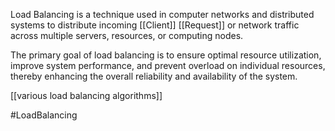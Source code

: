 Load Balancing is a technique used in computer networks and distributed systems to distribute incoming [[Client]] [[Request]] or network traffic across multiple servers, resources, or computing nodes.

The primary goal of load balancing is to ensure optimal resource utilization, improve system performance, and prevent overload on individual resources, thereby enhancing the overall reliability and availability of the system.

[[various load balancing algorithms]]

#LoadBalancing 
